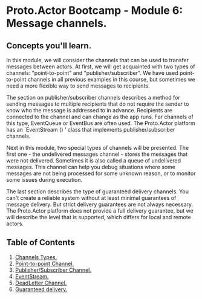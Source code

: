 # Proto.Actor Bootcamp - Module 6: Message channels.

## Concepts you'll learn.

In this module, we will consider the channels that can be used to transfer messages between actors. At first, we will get acquainted with two types of channels: "point-to-point" and "publisher/subscriber". We have used point-to-point channels in all previous examples in this course, but sometimes we need a more flexible way to send messages to recipients. 

The section on publisher/subscriber channels describes a method for sending messages to multiple recipients that do not require the sender to know who the message is addressed to in advance. Recipients are connected to the channel and can change as the app runs. For channels of this type, EventQueue or EventBus are often used. The Proto.Actor platform has an `EventStream () ' class that implements publisher/subscriber channels.

Next in this module, two special types of channels will be presented. The first one - the undelivered messages channel - stores the messages that were not delivered. Sometimes it is also called a queue of undelivered messages. This channel can help you debug situations where some messages are not being processed for some unknown reason, or to monitor some issues during execution.

The last section describes the type of guaranteed delivery channels. You can't create a reliable system without at least minimal guarantees of message delivery. But strict delivery guarantees are not always necessary. The Proto.Actor platform does not provide a full delivery guarantee, but we will describe the level that is supported, which differs for local and remote actors.

## Table of Contents

1. [Channels Types.](lesson-1)
2. [Point-to-point Channel.](lesson-2)
3. [Publisher/Subscriber Channel.](lesson-3)
4. [EventStream.](lesson-4)
5. [DeadLetter Channel.](lesson-5)
6. [Guaranteed delivery.](lesson-6)

